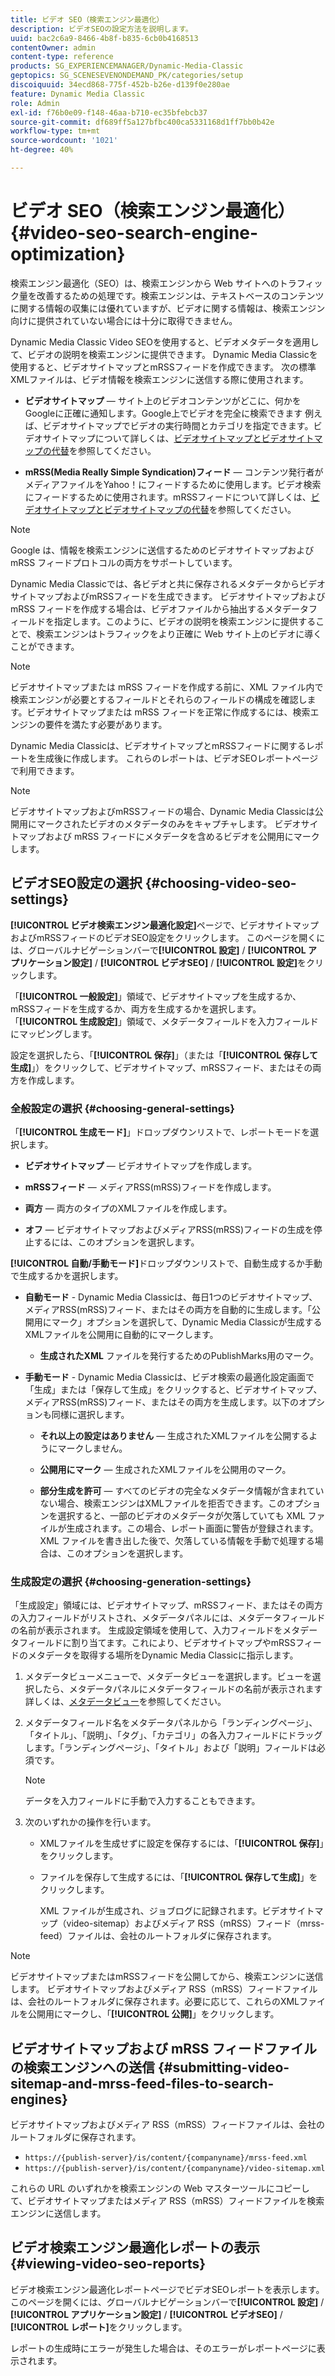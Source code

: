 ```yaml
---
title: ビデオ SEO（検索エンジン最適化）
description: ビデオSEOの設定方法を説明します。
uuid: bac2c6a9-8466-4b8f-b835-6cb0b4168513
contentOwner: admin
content-type: reference
products: SG_EXPERIENCEMANAGER/Dynamic-Media-Classic
geptopics: SG_SCENESEVENONDEMAND_PK/categories/setup
discoiquuid: 34ecd868-775f-452b-b26e-d139f0e280ae
feature: Dynamic Media Classic
role: Admin
exl-id: f76b0e09-f148-46aa-b710-ec35bfebcb37
source-git-commit: df689ff5a127bfbc400ca5331168d1ff7bb0b42e
workflow-type: tm+mt
source-wordcount: '1021'
ht-degree: 40%

---
```


# ビデオ SEO（検索エンジン最適化）{#video-seo-search-engine-optimization}

検索エンジン最適化（SEO）は、検索エンジンから Web サイトへのトラフィック量を改善するための処理です。検索エンジンは、テキストベースのコンテンツに関する情報の収集には優れていますが、ビデオに関する情報は、検索エンジン向けに提供されていない場合には十分に取得できません。

Dynamic Media Classic Video SEOを使用すると、ビデオメタデータを適用して、ビデオの説明を検索エンジンに提供できます。 Dynamic Media Classicを使用すると、ビデオサイトマップとmRSSフィードを作成できます。 次の標準XMLファイルは、ビデオ情報を検索エンジンに送信する際に使用されます。

* **ビデオサイトマップ**  — サイト上のビデオコンテンツがどこに、何かをGoogleに正確に通知します。Google上でビデオを完全に検索できます 例えば、ビデオサイトマップでビデオの実行時間とカテゴリを指定できます。ビデオサイトマップについて詳しくは、[ビデオサイトマップとビデオサイトマップの代替](https://developers.google.com/search/docs/advanced/sitemaps/video-sitemaps?visit_id=637558394348624754-567115452&amp;rd=1)を参照してください。

* **mRSS(Media Really Simple Syndication)フィード**  — コンテンツ発行者がメディアファイルをYahoo！にフィードするために使用します。ビデオ検索にフィードするために使用されます。mRSSフィードについて詳しくは、[ビデオサイトマップとビデオサイトマップの代替](https://developers.google.com/search/docs/advanced/sitemaps/video-sitemaps?visit_id=637558394348624754-567115452&amp;rd=1)を参照してください。

>[!NOTE]
>
>Google は、情報を検索エンジンに送信するためのビデオサイトマップおよび mRSS フィードプロトコルの両方をサポートしています。

Dynamic Media Classicでは、各ビデオと共に保存されるメタデータからビデオサイトマップおよびmRSSフィードを生成できます。 ビデオサイトマップおよび mRSS フィードを作成する場合は、ビデオファイルから抽出するメタデータフィールドを指定します。このように、ビデオの説明を検索エンジンに提供することで、検索エンジンはトラフィックをより正確に Web サイト上のビデオに導くことができます。

>[!NOTE]
>
>ビデオサイトマップまたは mRSS フィードを作成する前に、XML ファイル内で検索エンジンが必要とするフィールドとそれらのフィールドの構成を確認します。ビデオサイトマップまたは mRSS フィードを正常に作成するには、検索エンジンの要件を満たす必要があります。

Dynamic Media Classicは、ビデオサイトマップとmRSSフィードに関するレポートを生成後に作成します。 これらのレポートは、ビデオSEOレポートページで利用できます。

>[!NOTE]
>
>ビデオサイトマップおよびmRSSフィードの場合、Dynamic Media Classicは公開用にマークされたビデオのメタデータのみをキャプチャします。 ビデオサイトマップおよび mRSS フィードにメタデータを含めるビデオを公開用にマークします。

## ビデオSEO設定の選択 {#choosing-video-seo-settings}

**[!UICONTROL ビデオ検索エンジン最適化設定]**&#x200B;ページで、ビデオサイトマップおよびmRSSフィードのビデオSEO設定をクリックします。 このページを開くには、グローバルナビゲーションバーで&#x200B;**[!UICONTROL 設定]** / **[!UICONTROL アプリケーション設定]** / **[!UICONTROL ビデオSEO]** / **[!UICONTROL 設定]**&#x200B;をクリックします。

「**[!UICONTROL 一般設定]**」領域で、ビデオサイトマップを生成するか、mRSSフィードを生成するか、両方を生成するかを選択します。 「**[!UICONTROL 生成設定]**」領域で、メタデータフィールドを入力フィールドにマッピングします。

設定を選択したら、「**[!UICONTROL 保存]**」（または「**[!UICONTROL 保存して生成]**」）をクリックして、ビデオサイトマップ、mRSSフィード、またはその両方を作成します。

### 全般設定の選択 {#choosing-general-settings}

「**[!UICONTROL 生成モード]**」ドロップダウンリストで、レポートモードを選択します。

* **ビデオサイトマップ**  — ビデオサイトマップを作成します。

* **mRSSフィード**  — メディアRSS(mRSS)フィードを作成します。

* **両方**  — 両方のタイプのXMLファイルを作成します。

* **オフ**  — ビデオサイトマップおよびメディアRSS(mRSS)フィードの生成を停止するには、このオプションを選択します。

**[!UICONTROL 自動/手動モード]**&#x200B;ドロップダウンリストで、自動生成するか手動で生成するかを選択します。

* **自動モード**  - Dynamic Media Classicは、毎日1つのビデオサイトマップ、メディアRSS(mRSS)フィード、またはその両方を自動的に生成します。「公開用にマーク」オプションを選択して、Dynamic Media Classicが生成するXMLファイルを公開用に自動的にマークします。

   * **生成されたXML** ファイルを発行するためのPublishMarks用のマーク。

* **手動モード**  - Dynamic Media Classicは、ビデオ検索の最適化設定画面で「生成」または「保存して生成」をクリックすると、ビデオサイトマップ、メディアRSS(mRSS)フィード、またはその両方を生成します。以下のオプションも同様に選択します。

   * **それ以上の設定はありません**  — 生成されたXMLファイルを公開するようにマークしません。

   * **公開用にマーク**  — 生成されたXMLファイルを公開用のマーク。

   * **部分生成を許可**  — すべてのビデオの完全なメタデータ情報が含まれていない場合、検索エンジンはXMLファイルを拒否できます。このオプションを選択すると、一部のビデオのメタデータが欠落していても XML ファイルが生成されます。この場合、レポート画面に警告が登録されます。XML ファイルを書き出した後で、欠落している情報を手動で処理する場合は、このオプションを選択します。

### 生成設定の選択 {#choosing-generation-settings}

「生成設定」領域には、ビデオサイトマップ、mRSSフィード、またはその両方の入力フィールドがリストされ、メタデータパネルには、メタデータフィールドの名前が表示されます。 生成設定領域を使用して、入力フィールドをメタデータフィールドに割り当てます。これにより、ビデオサイトマップやmRSSフィードのメタデータを取得する場所をDynamic Media Classicに指示します。

1. メタデータビューメニューで、メタデータビューを選択します。ビューを選択したら、メタデータパネルにメタデータフィールドの名前が表示されます詳しくは、[メタデータビュー](application-setup.md#metadata_views)を参照してください。
1. メタデータフィールド名をメタデータパネルから「ランディングページ」、「タイトル」、「説明」、「タグ」、「カテゴリ」の各入力フィールドにドラッグします。「ランディングページ」、「タイトル」および「説明」フィールドは必須です。

   >[!NOTE]
   >
   >データを入力フィールドに手動で入力することもできます。

1. 次のいずれかの操作を行います。

   * XMLファイルを生成せずに設定を保存するには、「**[!UICONTROL 保存]**」をクリックします。
   * ファイルを保存して生成するには、「**[!UICONTROL 保存して生成]**」をクリックします。

      XML ファイルが生成され、ジョブログに記録されます。ビデオサイトマップ（video-sitemap）およびメディア RSS（mRSS）フィード（mrss-feed）ファイルは、会社のルートフォルダに保存されます。

>[!NOTE]
>
>ビデオサイトマップまたはmRSSフィードを公開してから、検索エンジンに送信します。 ビデオサイトマップおよびメディア RSS（mRSS）フィードファイルは、会社のルートフォルダに保存されます。必要に応じて、これらのXMLファイルを公開用にマークし、「**[!UICONTROL 公開]**」をクリックします。

## ビデオサイトマップおよび mRSS フィードファイルの検索エンジンへの送信 {#submitting-video-sitemap-and-mrss-feed-files-to-search-engines}

ビデオサイトマップおよびメディア RSS（mRSS）フィードファイルは、会社のルートフォルダに保存されます。

* `https://{publish-server}/is/content/{companyname}/mrss-feed.xml`
* `https://{publish-server}/is/content/{companyname}/video-sitemap.xml`

これらの URL のいずれかを検索エンジンの Web マスターツールにコピーして、ビデオサイトマップまたはメディア RSS（mRSS）フィードファイルを検索エンジンに送信します。

## ビデオ検索エンジン最適化レポートの表示 {#viewing-video-seo-reports}

ビデオ検索エンジン最適化レポートページでビデオSEOレポートを表示します。 このページを開くには、グローバルナビゲーションバーで&#x200B;**[!UICONTROL 設定]** / **[!UICONTROL アプリケーション設定]** / **[!UICONTROL ビデオSEO]** / **[!UICONTROL レポート]**&#x200B;をクリックします。

レポートの生成時にエラーが発生した場合は、そのエラーがレポートページに表示されます。
